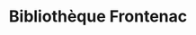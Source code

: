 ---
title: 'Bibliothèque Frontenac'
icon: book
address: '2550 Rue Ontario E, Montréal, QC H2K 1W7'
area: Montréal-Nord
---